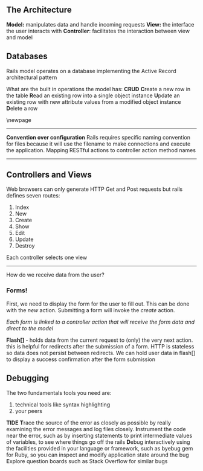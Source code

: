 
## The Architecture

**Model:** manipulates data and handle incoming requests
**View:** the interface the user interacts with
**Controller**: facilitates the interaction between view and model 

## Databases
Rails model operates on a database implementing the Active Record architectural pattern

What are the built in operations the model has: **CRUD**
**C**reate a new row in the table
**R**ead an existing row into a single object instance
**U**pdate an existing row with new attribute values from a modified object instance
**D**elete a row

\newpage

---
**Convention over configuration**
Rails requires specific naming convention for files because it will use the filename to make connections and execute the application. Mapping RESTful actions to controller action method names

---
## Controllers and Views

Web browsers can only generate HTTP Get and Post requests but rails defines seven routes:
1. Index
2. New
3. Create
4. Show
5. Edit
6. Update
7. Destroy

Each controller selects one view

---

How do we receive data from the user?
### Forms!
First, we need to display the form for the user to fill out. This can be done with the *new* action.
Submitting a form will invoke the *create* action. 

*Each form is linked to a controller action that will receive the form data and direct to the model*

**Flash[]** - holds data from the current request to (only) the very next action.
	this is helpful for redirects after the submission of a form. HTTP is stateless so data does not persist between redirects. We can hold user data in flash[] to display a success confirmation after the form submission



## Debugging
The two fundamentals tools you need are:
1. technical tools like syntax highlighting
2. your peers 

**TIDE**
**T**race the source of the error as closely as possible by really examining the error messages and log files closely.
**I**nstrument the code near the error, such as by inserting statements to print intermediate values of variables, to see where things go off the rails
**D**ebug interactively using the facilities provided in your language or framework, such as byebug gem for Ruby, so you can inspect and modify application state around the bug
**E**xplore question boards such as Stack Overflow for similar bugs

